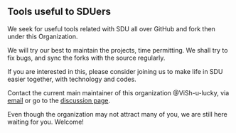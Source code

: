 ## Tools useful to SDUers

We seek for useful tools related with SDU all over GitHub and fork then under this Organization.

We will try our best to maintain the projects, time permitting. We shall try to fix bugs, and sync the forks with the source regularly.

If you are interested in this, please consider joining us to make life in SDU easier together, with technology and codes.

Contact the current main maintainer of this organization @ViSh-u-lucky, via [email](mailto:vs0323@asia.com) or go to the [discussion page](https://github.com/orgs/SDU-toolhub/discussions).

Even though the organization may not attract many of you, we are still here waiting for you. Welcome!
